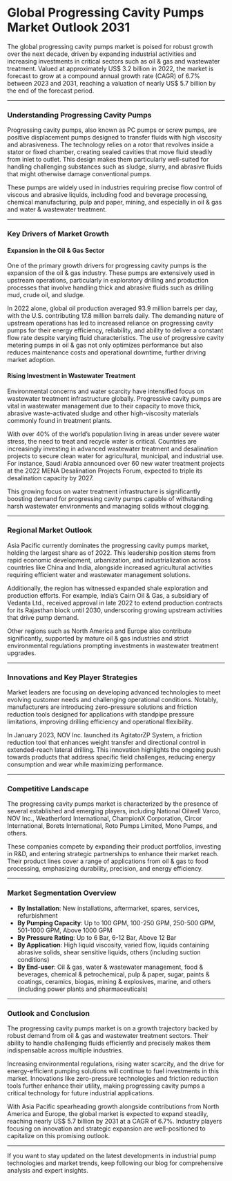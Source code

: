 
# Global Progressing Cavity Pumps Market Outlook 2031

The global progressing cavity pumps market is poised for robust growth over the next decade, driven by expanding industrial activities and increasing investments in critical sectors such as oil & gas and wastewater treatment. Valued at approximately US$ 3.2 billion in 2022, the market is forecast to grow at a compound annual growth rate (CAGR) of 6.7% between 2023 and 2031, reaching a valuation of nearly US$ 5.7 billion by the end of the forecast period.

---

### Understanding Progressing Cavity Pumps

Progressing cavity pumps, also known as PC pumps or screw pumps, are positive displacement pumps designed to transfer fluids with high viscosity and abrasiveness. The technology relies on a rotor that revolves inside a stator or fixed chamber, creating sealed cavities that move fluid steadily from inlet to outlet. This design makes them particularly well-suited for handling challenging substances such as sludge, slurry, and abrasive fluids that might otherwise damage conventional pumps.

These pumps are widely used in industries requiring precise flow control of viscous and abrasive liquids, including food and beverage processing, chemical manufacturing, pulp and paper, mining, and especially in oil & gas and water & wastewater treatment.

---

### Key Drivers of Market Growth

#### Expansion in the Oil & Gas Sector

One of the primary growth drivers for progressing cavity pumps is the expansion of the oil & gas industry. These pumps are extensively used in upstream operations, particularly in exploratory drilling and production processes that involve handling thick and abrasive fluids such as drilling mud, crude oil, and sludge.

In 2022 alone, global oil production averaged 93.9 million barrels per day, with the U.S. contributing 17.8 million barrels daily. The demanding nature of upstream operations has led to increased reliance on progressing cavity pumps for their energy efficiency, reliability, and ability to deliver a constant flow rate despite varying fluid characteristics. The use of progressive cavity metering pumps in oil & gas not only optimizes performance but also reduces maintenance costs and operational downtime, further driving market adoption.

#### Rising Investment in Wastewater Treatment

Environmental concerns and water scarcity have intensified focus on wastewater treatment infrastructure globally. Progressive cavity pumps are vital in wastewater management due to their capacity to move thick, abrasive waste-activated sludge and other high-viscosity materials commonly found in treatment plants.

With over 40% of the world’s population living in areas under severe water stress, the need to treat and recycle water is critical. Countries are increasingly investing in advanced wastewater treatment and desalination projects to secure clean water for agricultural, municipal, and industrial use. For instance, Saudi Arabia announced over 60 new water treatment projects at the 2022 MENA Desalination Projects Forum, expected to triple its desalination capacity by 2027.

This growing focus on water treatment infrastructure is significantly boosting demand for progressing cavity pumps capable of withstanding harsh wastewater environments and managing solids without clogging.

---

### Regional Market Outlook

Asia Pacific currently dominates the progressing cavity pumps market, holding the largest share as of 2022. This leadership position stems from rapid economic development, urbanization, and industrialization across countries like China and India, alongside increased agricultural activities requiring efficient water and wastewater management solutions.

Additionally, the region has witnessed expanded shale exploration and production efforts. For example, India’s Cairn Oil & Gas, a subsidiary of Vedanta Ltd., received approval in late 2022 to extend production contracts for its Rajasthan block until 2030, underscoring growing upstream activities that drive pump demand.

Other regions such as North America and Europe also contribute significantly, supported by mature oil & gas industries and strict environmental regulations prompting investments in wastewater treatment upgrades.

---

### Innovations and Key Player Strategies

Market leaders are focusing on developing advanced technologies to meet evolving customer needs and challenging operational conditions. Notably, manufacturers are introducing zero-pressure solutions and friction reduction tools designed for applications with standpipe pressure limitations, improving drilling efficiency and operational flexibility.

In January 2023, NOV Inc. launched its AgitatorZP System, a friction reduction tool that enhances weight transfer and directional control in extended-reach lateral drilling. This innovation highlights the ongoing push towards products that address specific field challenges, reducing energy consumption and wear while maximizing performance.

---

### Competitive Landscape

The progressing cavity pumps market is characterized by the presence of several established and emerging players, including National Oilwell Varco, NOV Inc., Weatherford International, ChampionX Corporation, Circor International, Borets International, Roto Pumps Limited, Mono Pumps, and others.

These companies compete by expanding their product portfolios, investing in R&D, and entering strategic partnerships to enhance their market reach. Their product lines cover a range of applications from oil & gas to food processing, emphasizing durability, precision, and energy efficiency.

---

### Market Segmentation Overview

- **By Installation**: New installations, aftermarket, spares, services, refurbishment
- **By Pumping Capacity**: Up to 100 GPM, 100-250 GPM, 250-500 GPM, 501-1000 GPM, Above 1000 GPM
- **By Pressure Rating**: Up to 6 Bar, 6-12 Bar, Above 12 Bar
- **By Application**: High liquid viscosity, varied flow, liquids containing abrasive solids, shear sensitive liquids, others (including suction conditions)
- **By End-user**: Oil & gas, water & wastewater management, food & beverages, chemical & petrochemical, pulp & paper, sugar, paints & coatings, ceramics, biogas, mining & explosives, marine, and others (including power plants and pharmaceuticals)

---

### Outlook and Conclusion

The progressing cavity pumps market is on a growth trajectory backed by robust demand from oil & gas and wastewater treatment sectors. Their ability to handle challenging fluids efficiently and precisely makes them indispensable across multiple industries.

Increasing environmental regulations, rising water scarcity, and the drive for energy-efficient pumping solutions will continue to fuel investments in this market. Innovations like zero-pressure technologies and friction reduction tools further enhance their utility, making progressing cavity pumps a critical technology for future industrial applications.

With Asia Pacific spearheading growth alongside contributions from North America and Europe, the global market is expected to expand steadily, reaching nearly US$ 5.7 billion by 2031 at a CAGR of 6.7%. Industry players focusing on innovation and strategic expansion are well-positioned to capitalize on this promising outlook.

---

If you want to stay updated on the latest developments in industrial pump technologies and market trends, keep following our blog for comprehensive analysis and expert insights.

